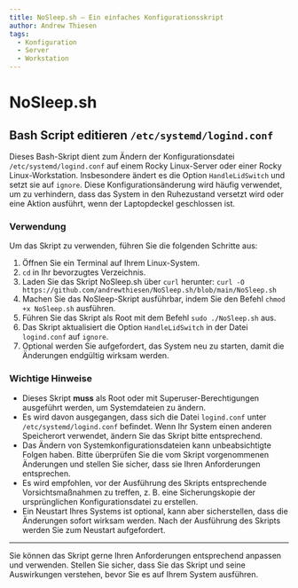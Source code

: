 ```yaml
---
title: NoSleep.sh – Ein einfaches Konfigurationsskript
author: Andrew Thiesen
tags:
  - Konfiguration
  - Server
  - Workstation
---
```


# NoSleep.sh

## Bash Script editieren `/etc/systemd/logind.conf`

Dieses Bash-Skript dient zum Ändern der Konfigurationsdatei `/etc/systemd/logind.conf` auf einem Rocky Linux-Server oder einer Rocky Linux-Workstation. Insbesondere ändert es die Option `HandleLidSwitch` und setzt sie auf `ignore`. Diese Konfigurationsänderung wird häufig verwendet, um zu verhindern, dass das System in den Ruhezustand versetzt wird oder eine Aktion ausführt, wenn der Laptopdeckel geschlossen ist.

### Verwendung

Um das Skript zu verwenden, führen Sie die folgenden Schritte aus:

1. Öffnen Sie ein Terminal auf Ihrem Linux-System.
2. `cd` in Ihr bevorzugtes Verzeichnis.
3. Laden Sie das Skript NoSleep.sh über `curl` herunter: `curl -O https://github.com/andrewthiesen/NoSleep.sh/blob/main/NoSleep.sh`
4. Machen Sie das NoSleep-Skript ausführbar, indem Sie den Befehl `chmod +x NoSleep.sh` ausführen.
5. Führen Sie das Skript als Root mit dem Befehl `sudo ./NoSleep.sh` aus.
6. Das Skript aktualisiert die Option `HandleLidSwitch` in der Datei `logind.conf` auf `ignore`.
7. Optional werden Sie aufgefordert, das System neu zu starten, damit die Änderungen endgültig wirksam werden.

### Wichtige Hinweise

* Dieses Skript **muss** als Root oder mit Superuser-Berechtigungen ausgeführt werden, um Systemdateien zu ändern.
* Es wird davon ausgegangen, dass sich die Datei `logind.conf` unter `/etc/systemd/logind.conf` befindet. Wenn Ihr System einen anderen Speicherort verwendet, ändern Sie das Skript bitte entsprechend.
* Das Ändern von Systemkonfigurationsdateien kann unbeabsichtigte Folgen haben. Bitte überprüfen Sie die vom Skript vorgenommenen Änderungen und stellen Sie sicher, dass sie Ihren Anforderungen entsprechen.
* Es wird empfohlen, vor der Ausführung des Skripts entsprechende Vorsichtsmaßnahmen zu treffen, z. B. eine Sicherungskopie der ursprünglichen Konfigurationsdatei zu erstellen.
* Ein Neustart Ihres Systems ist optional, kann aber sicherstellen, dass die Änderungen sofort wirksam werden. Nach der Ausführung des Skripts werden Sie zum Neustart aufgefordert.

---

Sie können das Skript gerne Ihren Anforderungen entsprechend anpassen und verwenden. Stellen Sie sicher, dass Sie das Skript und seine Auswirkungen verstehen, bevor Sie es auf Ihrem System ausführen.
